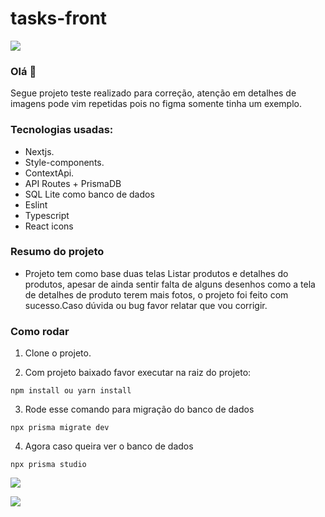 # tasks-front

<img src="https://files.fm/u/ggj5ynja3">

### Olá 👋
Segue projeto teste realizado para correção, atenção em detalhes de imagens pode vim repetidas pois no figma somente tinha um exemplo.

### Tecnologias usadas:

- Nextjs.
- Style-components.
- ContextApi.
- API Routes + PrismaDB
- SQL Lite como banco de dados
- Eslint
- Typescript
- React icons 

### Resumo do projeto

 - Projeto tem como base duas telas Listar produtos e detalhes do produtos, apesar de ainda sentir falta de alguns desenhos como a tela de detalhes de produto terem mais fotos, o projeto foi feito com sucesso.Caso dúvida ou bug favor relatar que vou corrigir.


### Como rodar

1) Clone o projeto.

2) Com projeto baixado favor executar na raiz do projeto:

`npm install ou yarn install`

3) Rode esse comando para migração do banco de dados

`npx prisma migrate dev`

4) Agora caso queira ver o banco de dados
 
`npx prisma studio`

 <img src="https://files.fm/u/ggj5ynja3" />


 [<img src="https://img.shields.io/badge/linkedin-%230077B5.svg?&style=for-the-badge&logo=linkedin&logoColor=white" />](https://www.linkedin.com/in/hyuri-miranda-cortes-69790666/) 
